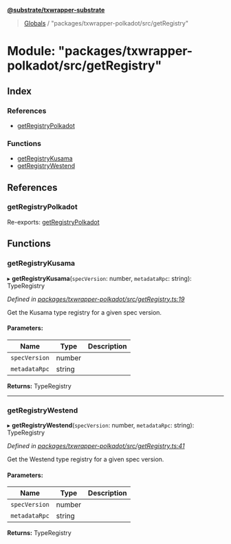 **[@substrate/txwrapper-substrate](../README.md)**

> [Globals](../globals.md) / "packages/txwrapper-polkadot/src/getRegistry"

# Module: "packages/txwrapper-polkadot/src/getRegistry"

## Index

### References

* [getRegistryPolkadot](_packages_txwrapper_polkadot_src_getregistry_.md#getregistrypolkadot)

### Functions

* [getRegistryKusama](_packages_txwrapper_polkadot_src_getregistry_.md#getregistrykusama)
* [getRegistryWestend](_packages_txwrapper_polkadot_src_getregistry_.md#getregistrywestend)

## References

### getRegistryPolkadot

Re-exports: [getRegistryPolkadot](_packages_txwrapper_core_src_polkadot_.md#getregistrypolkadot)

## Functions

### getRegistryKusama

▸ **getRegistryKusama**(`specVersion`: number, `metadataRpc`: string): TypeRegistry

*Defined in [packages/txwrapper-polkadot/src/getRegistry.ts:19](https://github.com/paritytech/txwrapper-core/blob/1c09a0e/packages/txwrapper-polkadot/src/getRegistry.ts#L19)*

Get the Kusama type registry for a given spec version.

#### Parameters:

Name | Type | Description |
------ | ------ | ------ |
`specVersion` | number |  |
`metadataRpc` | string |   |

**Returns:** TypeRegistry

___

### getRegistryWestend

▸ **getRegistryWestend**(`specVersion`: number, `metadataRpc`: string): TypeRegistry

*Defined in [packages/txwrapper-polkadot/src/getRegistry.ts:41](https://github.com/paritytech/txwrapper-core/blob/1c09a0e/packages/txwrapper-polkadot/src/getRegistry.ts#L41)*

Get the Westend type registry for a given spec version.

#### Parameters:

Name | Type | Description |
------ | ------ | ------ |
`specVersion` | number |  |
`metadataRpc` | string |   |

**Returns:** TypeRegistry
